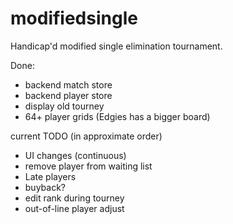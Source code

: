 modifiedsingle
==============

Handicap'd modified single elimination tournament.

Done:
* backend match store
* backend player store 
* display old tourney
* 64+ player grids (Edgies has a bigger board)

current TODO (in approximate order)
* UI changes (continuous)
* remove player from waiting list
* Late players
* buyback?
* edit rank during tourney
* out-of-line player adjust
